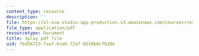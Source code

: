 ```yaml
---
content_type: resource
description: ''
file: https://ol-ocw-studio-app-production.s3.amazonaws.com/courses/res-3-003-learn-to-build-your-own-videogame-with-the-unity-game-engine-and-microsoft-kinect-january-iap-2017/7bd56723faa76ce672af6550b0cf620e_zNesxH6wiAg.pdf
file_type: application/pdf
resourcetype: Document
title: 3play pdf file
uid: 7bd56723-faa7-6ce6-72af-6550b0cf620e
---
```

